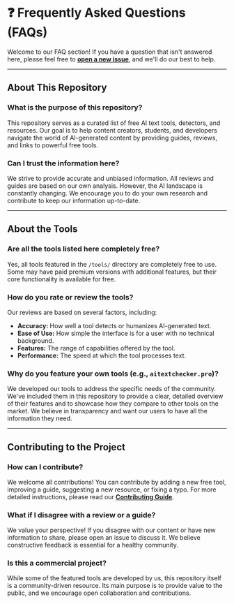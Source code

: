 # ❓ Frequently Asked Questions (FAQs)

Welcome to our FAQ section\! If you have a question that isn't answered here, please feel free to **[open a new issue](https://github.com/Detectordeia/Awesome-Free-AI-Text-Tools-Resources/issues)**, and we'll do our best to help.

-----

## About This Repository

### What is the purpose of this repository?

This repository serves as a curated list of free AI text tools, detectors, and resources. Our goal is to help content creators, students, and developers navigate the world of AI-generated content by providing guides, reviews, and links to powerful free tools.

### Can I trust the information here?

We strive to provide accurate and unbiased information. All reviews and guides are based on our own analysis. However, the AI landscape is constantly changing. We encourage you to do your own research and contribute to keep our information up-to-date.

-----

## About the Tools

### Are all the tools listed here completely free?

Yes, all tools featured in the `/tools/` directory are completely free to use. Some may have paid premium versions with additional features, but their core functionality is available for free.

### How do you rate or review the tools?

Our reviews are based on several factors, including:

  * **Accuracy:** How well a tool detects or humanizes AI-generated text.
  * **Ease of Use:** How simple the interface is for a user with no technical background.
  * **Features:** The range of capabilities offered by the tool.
  * **Performance:** The speed at which the tool processes text.

### Why do you feature your own tools (e.g., `aitextchecker.pro`)?

We developed our tools to address the specific needs of the community. We've included them in this repository to provide a clear, detailed overview of their features and to showcase how they compare to other tools on the market. We believe in transparency and want our users to have all the information they need.

-----

## Contributing to the Project

### How can I contribute?

We welcome all contributions\! You can contribute by adding a new free tool, improving a guide, suggesting a new resource, or fixing a typo. For more detailed instructions, please read our **[Contributing Guide](contributing.md)**.

### What if I disagree with a review or a guide?

We value your perspective\! If you disagree with our content or have new information to share, please open an issue to discuss it. We believe constructive feedback is essential for a healthy community.

### Is this a commercial project?

While some of the featured tools are developed by us, this repository itself is a community-driven resource. Its main purpose is to provide value to the public, and we encourage open collaboration and contributions.
